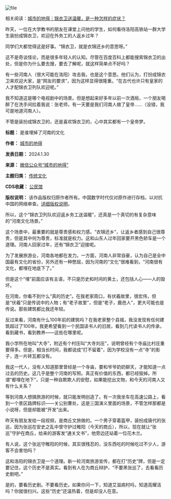 ![file](https://chinadigitaltimes.net/chinese/files/2024/01/image-1706615535686.png)


相关阅读：[城市的地得｜锦衣卫送温暖，是一种怎样的症状？](https://chinadigitaltimes.net/chinese/704620.html "城市的地得｜锦衣卫送温暖，是一种怎样的症状？")


昨天，一位在大学教书的朋友在课堂上问他的学生，如何看待洛阳高铁站一群大学生装扮成锦衣卫，欢迎在外务工的人返乡过年？


同学们大都觉得这是好事。“锦衣卫，就是衣锦还乡的意思呀。”


这不是奇谈怪论，而是很多年轻人的认知。尽管在百度百科上都能搜索锦衣卫的出处，但是你为什么要去搜，要去了解呢，就这样简单点不好吗？


有一些河南人（很大可能在洛阳）攻击我，也是这个意思。他们认为，打扮成锦衣卫来欢迎大家，是“网友的要求”，因为这样显得很隆重。“在古代也许只有皇家的人才配锦衣卫列队欢迎呢。”


我不知道这是哪个电视剧中的场景。但是想起来好多年以前一次酒局，一个朋友喝醉了在洗手间拉着我说：张老师，有一天要是我们河南人做了皇帝……（没错，我可是地道河南人）。


不管是装扮成锦衣卫的，还是喜欢锦衣卫的，心中其实都有一个皇帝梦。‍‍‍




**标题：** 是谁埋掉了河南的文化  

**作者：** [城市的地得](https://chinadigitaltimes.net/space/城市的地得)  

**发表日期：** 2024.1.30  

**来源：** [微信公众号“城市的地得”](https://web.archive.org/web/https://mp.weixin.qq.com/s/hQGE13INA8xo1n855eG9Ug)  

**主题归类：** [传统文化](https://chinadigitaltimes.net/space/传统文化)  

**CDS收藏：** [公民馆](https://chinadigitaltimes.net/space/%E5%85%AC%E6%B0%91%E9%A6%86)  

**版权说明：** 该作品版权归原作者所有。中国数字时代仅对原作进行存档，以对抗中国的网络审查。[详细版权说明](https://chinadigitaltimes.net/chinese/copyright)。


所以，这个“锦衣卫列队欢迎返乡务工送温暖”，还真是一个真切的有复杂意味的“河南文化场景。”


这个场景中，最重要的就是尊贵感和权力感。“衣锦还乡”，让返乡者感到自己很尊贵，但是其中何为尊贵，标准就是权力。这和山东人过年回家要开黑色轿车是一个道理。河南人回家过年，还有“锦衣卫”迎接呢。


为了发展旅游业，河南各地都在发力。一方面，河南人非常自豪，认为自己是全中国最有文化的省份，另外还有一种憋屈，因为河南的“文化”很难看到，“河南很有文化，都埋在地底下了。”


但是这个“埋”前面应该有主语，不只是历史和时间的黄土，还包括人心——人的毁坏。


在河南，你看不到什么“真的历史”。在我老家周口，有伏羲故里，很宏伟，但是“伏羲”只是传说中的人物；有“老子故里”，但是“老子，鹿邑人”，更大可能也是传说。那些建筑都比我还年轻。


反过来看，河南有什么100年前的建筑吗？在我老家整个县城，我没发现有任何建筑超过了100年。我更希望看到一个民国读书人的旧居，看到几代读书人的传承，看到藏书，看到教养——这些在哪里呢。


我小学所在地叫“大寺”，附近有个村庄叫“大寺刘庄”，说明曾经有个寺庙比村庄重要得多。但是，相当长时间，我都说成“打不留着”，因为学校没有一点“寺”的影子，连一片砖瓦都没有。


我这一代人，没有人知道那里曾经是一个寺庙，要和爷爷奶奶聊天，才能知道一点过去的历史。这几乎是整个河南的写照。真正有价值的东西，都已经毁掉。所谓“都埋在地下”，只是一种自欺欺人的安慰，如果能挖出文物，和今天的河南人又有什么关系？


等到河南人想搞旅游的时候，就只能发明创造了。有一次我坐车在高速公路上，看到一个景区路牌标识——关公别曹处，这是三国演义里面的场景，不管怎样那都是小说呀，但是却能被“开发”出来。


昨天有朋友发给一段视频，是商丘文旅做的。一个男子穿着盔甲，装扮成唐代的张巡，因为张巡在安史之乱中曾守护过睢阳（今天的商丘），所以，现在就让“张巡”守护在商丘，给来的游客发“通关文书”，他旁边还站着一位花木兰。


有人说，这个张巡守睢阳的时候，其实很残忍的，没东西吃的时候吃过不少人，游客不会害怕吗？


这和洛阳的锦衣卫是一个道理。新一轮河南旅游宣传，都在打“历史”牌，但是一定要记住，这个历史不是真实。看到有人在为商丘辩护，“不要黑张巡了，去看看历史剧吧。”


是的，要看历史剧。不要看历史。如果你问一下，知道艾滋病村吗，知道高耀洁吗？你就很扫兴。这些“历史”还温热着，但是却没人在意。

